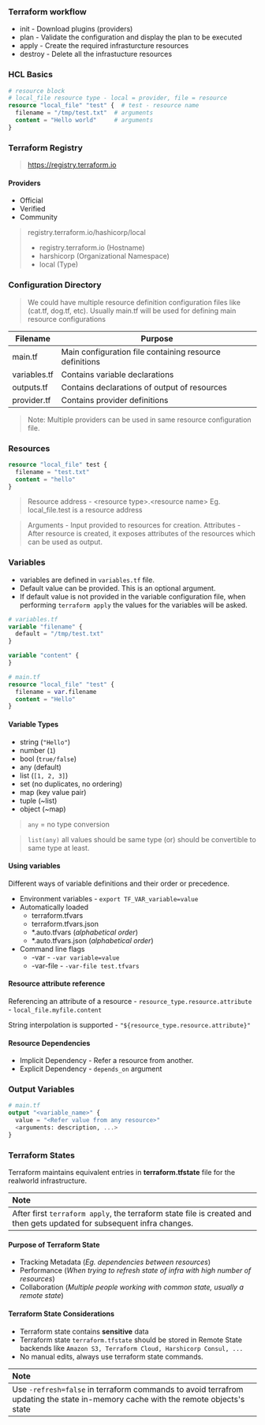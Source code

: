 ### Terraform workflow

- init - Download plugins (providers)
- plan - Validate the configuration and display the plan to be executed
- apply - Create the required infrasturcture resources
- destroy - Delete all the infrastucture resources

### HCL Basics

```terraform
# resource block
# local_file resource type - local = provider, file = resource
resource "local_file" "test" {  # test - resource name
  filename = "/tmp/test.txt"  # arguments
  content = "Hello world"     # arguments
}
```

### Terraform Registry

> https://registry.terraform.io

#### Providers

- Official
- Verified
- Community

> registry.terraform.io/hashicorp/local
>
> - registry.terraform.io (Hostname)
> - harshicorp (Organizational Namespace)
> - local (Type)

### Configuration Directory

> We could have multiple resource definition configuration files like (cat.tf, dog.tf, etc).
> Usually main.tf will be used for defining main resource configurations

| Filename     | Purpose                                                 |
| ------------ | ------------------------------------------------------- |
| main.tf      | Main configuration file containing resource definitions |
| variables.tf | Contains variable declarations                          |
| outputs.tf   | Contains declarations of output of resources            |
| provider.tf  | Contains provider definitions                           |

> Note: Multiple providers can be used in same resource configuration file.

### Resources
```terraform
resource "local_file" test {
  filename = "test.txt"
  content = "hello"
}
```
> Resource address - \<resource type>.\<resource name>
> Eg. local_file.test is a resource address

> Arguments - Input provided to resources for creation.
> Attributes - After resource is created, it exposes attributes of the resources which can be used as output.


### Variables

- variables are defined in `variables.tf` file.
- Default value can be provided. This is an optional argument.
- If default value is not provided in the variable configuration file, when performing `terraform apply` the values for the variables will be asked.

```terraform
# variables.tf
variable "filename" {
  default = "/tmp/test.txt"
}

variable "content" {
}

```

```terraform
# main.tf
resource "local_file" "test" {
  filename = var.filename
  content = "Hello"
}
```

#### Variable Types

- string (`"Hello"`)
- number (`1`)
- bool (`true/false`)
- any (default)
- list (`[1, 2, 3]`)
- set (no duplicates, no ordering)
- map (key value pair)
- tuple (~list)
- object (~map)

> `any` = no type conversion

> `list(any)` all values should be same type (or) should be convertible to same type at least.

#### Using variables

Different ways of variable definitions and their order or precedence.

- Environment variables - `export TF_VAR_variable=value`
- Automatically loaded
  - terraform.tfvars
  - terraform.tfvars.json
  - \*.auto.tfvars (_alphabetical order_)
  - \*.auto.tfvars.json (_alphabetical order_)
- Command line flags
  - -var - `-var variable=value`
  - -var-file - `-var-file test.tfvars`

#### Resource attribute reference

Referencing an attribute of a resource - `resource_type.resource.attribute` - `local_file.myfile.content`

String interpolation is supported - `"${resource_type.resource.attribute}"`

#### Resource Dependencies

- Implicit Dependency - Refer a resource from another.
- Explicit Dependency - `depends_on` argument

### Output Variables

```terraform
# main.tf
output "<variable_name>" {
  value = "<Refer value from any resource>"
  <arguments: description, ...>
}
```

### Terraform States

Terraform maintains equivalent entries in **terraform.tfstate** file for the realworld infrastructure.

| Note                                                                                                                   |
| :--------------------------------------------------------------------------------------------------------------------- |
| After first `terraform apply`, the terraform state file is created and then gets updated for subsequent infra changes. |

#### Purpose of Terraform State

- Tracking Metadata (_Eg. dependencies between resources_)
- Performance (_When trying to refresh state of infra with high number of resources_)
- Collaboration (_Multiple people working with common state, usually a remote state_)

#### Terraform State Considerations

- Terraform state contains **sensitive** data
- Terraform state `terraform.tfstate` should be stored in Remote State backends like `Amazon S3, Terraform Cloud, Harshicorp Consul, ...`
- No manual edits, always use terraform state commands.

| Note                                                                                                                             |
| :------------------------------------------------------------------------------------------------------------------------------- |
| Use `-refresh=false` in terraform commands to avoid terrafrom updating the state in-memory cache with the remote objects's state |
